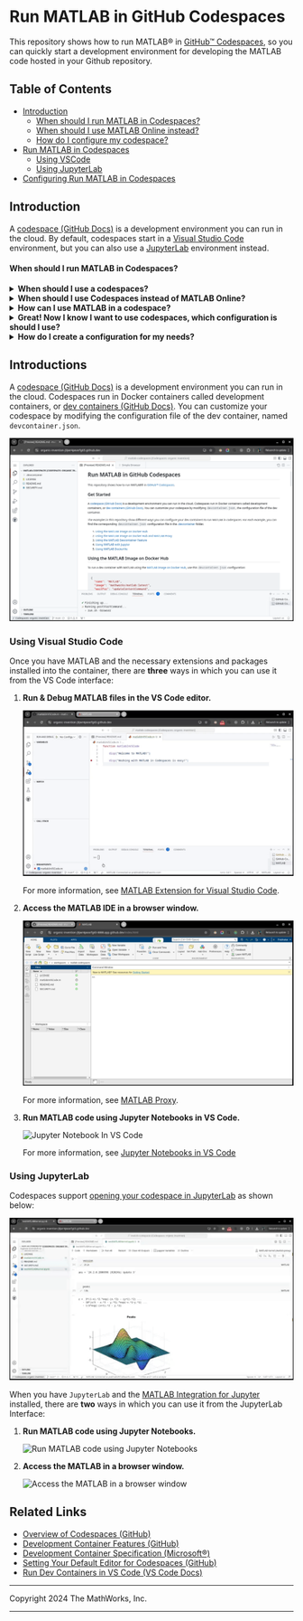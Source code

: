 # Run MATLAB in GitHub Codespaces

This repository shows how to run MATLAB&reg; in [GitHub&trade; Codespaces](https://github.com/features/codespaces), so you can quickly start a development environment for developing the MATLAB code hosted in your Github repository.


## Table of Contents
- [Introduction](#introduction)
  - [When should I run MATLAB in Codespaces?](#when-should-i-run-matlab-in-codespaces)
  - [When should I use MATLAB Online instead?](#when-should-i-use-matlab-online-instead)
  - [How do I configure my codespace?](#how-do-i-configure-up-my-codespace)
- [Run MATLAB in Codespaces](#run-matlab-in-codespaces)
  - [Using VSCode](#using-vscode)
  - [Using JupyterLab](#using-jupyterlab)
- [Configuring Run MATLAB in Codespaces](#run-matlab-in-codespaces)
    

## Introduction

A [codespace (GitHub Docs)](https://docs.github.com/en/codespaces/overview) is a development environment you can run in the cloud.
By default, codespaces start in a [Visual Studio Code](https://code.visualstudio.com/) environment, but you can also use a [JupyterLab](https://jupyter.org) environment instead.

#### When should I run MATLAB in Codespaces?

<details>
<summary><b>When should I use a codespaces?</b></summary>

```
If you own a Github repository hosting MATLAB Code, codespaces provide a easy way for the users of your repository to:
  a. provision a consistent development environment  
  b. run your code in MATLAB and any other supporting softwares,
  c. use git to contribute back to your repository.
```
GitHub Codespaces can be a powerful tool for development, particularly in scenarios where you need a consistent and accessible development environment. Here are some situations where using a GitHub Codespace might be beneficial:

1. **Onboarding New Team Members**: Codespaces can help new developers get started quickly by providing a pre-configured environment that matches the team's setup. This reduces the time spent on configuring local development environments.

2. **Working on Multiple Projects**: If you're juggling multiple projects, Codespaces can help by providing isolated environments for each project. This prevents dependency conflicts and ensures each project has the necessary tools and libraries.

3. **Collaborative Development**: Codespaces can be useful for pair programming or collaborative development. Team members can easily share their environment, making it easier to work together on code.

4. **Developing on Low-Power Devices**: If you're working on a device with limited resources, like a tablet or a low-power laptop, Codespaces can offload the heavy lifting to the cloud, providing a powerful development environment regardless of your local hardware.

5. **Experimenting with New Tools or Technologies**: If you want to try out a new language, framework, or tool without affecting your local setup, Codespaces provide a sandbox environment where you can experiment freely.

6. **Contributing to Open Source Projects**: Codespaces can simplify the process of contributing to open source projects by providing a consistent environment that matches the project's requirements, reducing setup time and potential configuration issues.

7. **Running CI/CD Workflows Locally**: You can use Codespaces to run tests and build processes in an environment that closely mirrors your CI/CD setup, ensuring consistency between local development and production environments.

8. **Accessing Development Environment from Anywhere**: Since Codespaces are cloud-based, you can access your development environment from any device with an internet connection, making it easy to switch between devices or work remotely.

Overall, GitHub Codespaces are ideal when you need a flexible, consistent, and powerful development environment that can be accessed from anywhere.

A few scenarios where these capabilities might be useful are:

As an educator you could use codespaces when:
1. You want to develop a workshop where all your students can spin up the same development environment irrespective of the Operating System or machine from which they are working.
2. Create homework assignments, where all your students can develop solutions and submit their homework as Pull requests. Github codespaces can be used with [Github Classrooms](https://docs.github.com/en/education/manage-coursework-with-github-classroom/get-started-with-github-classroom/about-github-classroom) to streamline this!

As a researcher you could use codespaces to:
1. Have your fellow researchers spin up the exact environment in which they can run your code. Where you have full control of the version of MATLAB and the toolboxes required to work on the code.
2. Provide an easy way for them to collaborate with you, and share their suggestions with you. 

</details>

<details>
<summary><b>When should I use Codespaces instead of MATLAB Online?</b></summary>

Yes, you can always have your users work with your repository by running it directly in MATLAB Online.
See [Open Github Repositories in MATLAB Online](https://www.mathworks.com/help/matlab/matlab_env/open-github-repositories-in-matlab-online.html) for more information on how to do that.

When deciding between GitHub Codespaces and MATLAB Online for MATLAB development, consider the following factors to determine which is more suitable for your needs:

### Use GitHub Codespaces if:
1. **Integration with GitHub**: You want seamless integration with GitHub repositories, including easy access to version control, pull requests, and collaboration features directly within the development environment.

2. **Customizable Environment**: You need a highly customizable development environment where you can install additional tools, libraries, or dependencies alongside MATLAB. Codespaces allow you to define your environment using Dockerfiles or devcontainer.json configurations.

3. **Multi-language Projects**: You're working on projects that involve multiple programming languages or tools beyond MATLAB. Codespaces can host a variety of development environments, making it easier to switch contexts or integrate different technologies.

4. **Collaboration**: You require advanced collaboration features, such as shared editing or live collaboration with other developers, which Codespaces can facilitate through its integration with Visual Studio Code.

5. **Consistent Development Environment**: You want to ensure consistency across different development environments, particularly if you're working in a team. Codespaces provide a consistent setup that can be easily replicated by all team members.

6. **Resource Flexibility**: You need more control over the resources allocated to your development environment (e.g., CPU, memory), which can be adjusted in Codespaces to better suit your project’s demands.

### Use MATLAB Online if:
1. **MATLAB-Specific Features**: You need access to MATLAB-specific features, toolboxes, or apps that are fully supported and optimized in MATLAB Online. This includes specialized MATLAB functionalities that might not be as seamlessly integrated in a Codespace.

2. **Simplicity and Ease of Use**: You prefer a straightforward, ready-to-use MATLAB environment without the need for additional configuration or setup. MATLAB Online provides an out-of-the-box experience tailored specifically for MATLAB users.

3. **Educational Use**: You're a student or educator using MATLAB for coursework or teaching. MATLAB Online is often provided by educational institutions and includes features designed for learning and instruction.

4. **MATLAB-Only Projects**: Your development focus is solely on MATLAB, with no need for additional languages or tools. MATLAB Online is optimized specifically for MATLAB workflows.

5. **Licensing and Access**: You have access to MATLAB Online through an existing license, which might be more cost-effective or convenient compared to setting up a separate environment in Codespaces.

Ultimately, the choice between GitHub Codespaces and MATLAB Online depends on your specific needs, the complexity of your project, and the tools you require. If your work involves heavy collaboration, integration with other tools, or requires a highly customizable environment, Codespaces might be the better option. However, for straightforward MATLAB development with access to MATLAB-specific features, MATLAB Online could be more appropriate.
</details>

<details>
<summary><b>How can I use MATLAB in a codespace?</b></summary>

You can:
1. Run & Debug M files in VSCode
2. Run MATLAB Code from Jupyter Notebooks in VSCode
3. For everything else, you could switch over to using the MATLAB Desktop
4. If you prefer running JupyterLab instead of VSCode, then you can also run notebooks and switch to the desktop there.

For more on VSCode, see [Access MATLAB using Visual Studio Code](#access-matlab-using-visual-studio-code).

For JupyterLab, see [Access MATLAB using JupyterLab](#access-matlab-using-jupyterlab).

</details>

<details>
<summary><b>Great! Now I know I want to use codespaces, which configuration is should I use?</b></summary>

This repository contains three Dev Container configuration files.
These configuration files **mainly** differ in the way MATLAB & supporting tools are installed into them.
Each of them provide **all the access modes specified above**, and can be used from the **VS Code, or JupyterLab** interface.

By default, when the codespaces from any of these configuration files is opened in VS Code.
1. MATLAB will open in a browser tab embedded into the VS Code interface.
2. You can sign in to the page to continue using the MATLAB IDE, or close the tab.

----

#### Option 1: Use prebuilt MATLAB Containers

If you only need MATLAB, and no other software, consider using one of the pre-built MATLAB Containers.
* See [mathworks/matlab](https://hub.docker.com/r/mathworks/matlab)
* Or [mathworks/matlab-deep-learning](https://hub.docker.com/r/mathworks/matlab-deep-learning)

<details>
<summary><b>Yes! Show me how to use a prebuilt MathWorks image for my codespace...</b></summary>

Use this [devcontainer.json](.devcontainer/devcontainer.json) when you have an image that is one of the [MathWorks official images published on Docker Hub](https://hub.docker.com/r/mathworks/matlab), or is built on top of them. See [Building on MATLAB Docker Image](https://github.com/mathworks-ref-arch/matlab-dockerfile/tree/main/alternates/building-on-matlab-docker-image) for more information.

<details>
<summary>Click to see <b>devcontainer.json</b></summary>

```json
{
  "name": "Built using MathWorks Docker Hub Image",
  "image": "mathworks/matlab:latest",
  "onCreateCommand": {
    "install-dependencies": "sudo apt-get update && sudo apt-get install --no-install-recommends -y git xvfb"
  },
  "updateContentCommand": {
    "install-mifj-and-jupyterlab": "pipx upgrade matlab-proxy && pipx inject --include-apps --include-deps matlab-proxy jupyter-matlab-proxy jupyterlab"
  },
  "waitFor": "updateContentCommand",
  "postStartCommand": {
    "start-matlab-desktop": "run.sh -browser"
  },
  "portsAttributes": {
    "8888": {
      "label": "MATLAB",
      "onAutoForward": "openPreview"
    }
  },
  "containerEnv": {
    "MWI_APP_PORT": "8888",
    "MWI_ENABLE_TOKEN_AUTH": "False",
    "MATLAB_USERWORKDIR": "${containerWorkspaceFolder}",
    "MATLAB_USE_USERWORK": "1",
    "MWI_CUSTOM_HTTP_HEADERS": "{\"Content-Security-Policy\": \"frame-ancestors *\"}"
  },
  "customizations": {
    "vscode": {
      "extensions": [
        "MathWorks.language-matlab",
        "ms-toolsai.jupyter",
        "ms-python.python"
      ],
      "settings": {
        "MATLAB.signIn": true,
        "python.venvPath": "/home/matlab/.local/pipx/venvs/",
        "jupyter.kernels.trusted": [
          "/home/matlab/.local/pipx/venvs/matlab-proxy/share/jupyter/kernels/jupyter_matlab_kernel/kernel.json"
        ]
      }
    }
  },
  "hostRequirements": {
    "cpus": 4
  }
}
```
</details>

You could click below to run this configuration in Codespaces:

[![Open in GitHub Codespaces](https://github.com/codespaces/badge.svg)](https://github.com/codespaces/new/mathworks-ref-arch/matlab-codespaces?template=false&devcontainer_path=.devcontainer%2Fdevcontainer.json)
</details>

-----
#### Option 2 : Create a container using a Dockerfile

If you need to tailor your installation of MATLAB with specific set of toolboxes, or install other software, then you could write your own Dockerfile. See [mathworks-ref-arch/matlab-dockerfile](https://github.com/mathworks-ref-arch/matlab-dockerfile)

<details>
<summary><b> Yes! I want to use my own Dockerfile. Show me how...</b></summary>
  
Use this [devcontainer.json](.devcontainer/using-matlab-dockerfile/devcontainer.json) when you want to build an Image from a Dockerfile.
An example Dockerfile taken from the [MATLAB Dockerfile](https://github.com/mathworks-ref-arch/matlab-dockerfile) repository is available within the `.devcontainer/using-matlab-dockerfile` folder.

<details>
<summary><b>devcontainer.json</b></summary>

```json
{
  "name": "Built using MATLAB Dockerfile",
  "build": {
      "dockerfile": "Dockerfile",
      "args": {
          "MATLAB_RELEASE": "r2024b",
          "MATLAB_PRODUCT_LIST": "MATLAB Symbolic_Math_Toolbox"
      }
  },
  "onCreateCommand": {
      "install-dependencies": "sudo apt-get update && sudo apt-get install --no-install-recommends -y git python3 python3-pip xvfb"
  },
  "updateContentCommand": {
      "install-mifj-and-jupyterlab": "sudo python3 -m pip install --upgrade matlab-proxy jupyter-matlab-proxy jupyterlab && sudo install-matlab-kernelspec"
  },
  "waitFor": "updateContentCommand",
  "postStartCommand": {
      "start-matlab-desktop": "matlab-proxy-app"
  },
  "portsAttributes": {
      "8888": {
          "label": "MATLAB",
          "onAutoForward": "openPreview"
      }
  },
  "containerEnv": {
      "MWI_APP_PORT": "8888",
      "MWI_ENABLE_TOKEN_AUTH": "False",
      "MATLAB_USERWORKDIR": "${containerWorkspaceFolder}",
      "MATLAB_USE_USERWORK": "1",
      "MWI_CUSTOM_HTTP_HEADERS": "{\"Content-Security-Policy\": \"frame-ancestors *\"}"
  },
  "customizations": {
      "vscode": {
          "extensions": [
              "MathWorks.language-matlab",
              "ms-toolsai.jupyter",
              "ms-python.python"
          ],
          "settings": {
              "MATLAB.signIn": true,
              "jupyter.kernels.trusted": [
                  "/usr/share/jupyter/kernels/jupyter_matlab_kernel/kernel.json"
              ]
          }
      }
  },
  "hostRequirements": {
      "cpus": 4
  }
}
```
</details>

You could click below to run this configuration in Codespaces:
[![Open in GitHub Codespaces](https://github.com/codespaces/badge.svg)](https://github.com/codespaces/new/mathworks-ref-arch/matlab-codespaces?template=false&devcontainer_path=.devcontainer%2Fusing-matlab-dockerfile%2Fdevcontainer.json)
</details>

-----

#### Option 3: Use the MATLAB Feature for Dev Containers

Finally, if you already have devcontainer configuration and you would like to add MATLAB & its supporting tools you could use the [MATLAB Feature for Devcontainers](https://github.com/mathworks/devcontainer-features/tree/main/src/matlab).

<details>
<summary><b>Yes! Show me how to use the MATLAB Feature for Dev Containers.</b></summary>
  
Use this [devcontainer.json](.devcontainer/using-devcontainer-feature/devcontainer.json) when you would like to add MATLAB & its supporting tools into an existing Dev Container configuration using  self-contained units of code called [Features (GitHub)](https://github.com/devcontainers/features).

<details>
<summary><b>devcontainer.json</b></summary>

```json
{
  "name": "Built using Dev Container Features",
  "image": "mcr.microsoft.com/devcontainers/base:ubuntu",
  "features": {
    "ghcr.io/mathworks/devcontainer-features/matlab": {
      "release": "r2024b",
      "products": "MATLAB Symbolic_Math_Toolbox",
      "installMatlabProxy": "true",
      "startInDesktop": "true",
      "installJupyterMatlabProxy": true
    },
    "ghcr.io/devcontainers/features/python": {
      "version": "os-provided",
      "installJupyterlab": true,
      "configureJupyterlabAllowOrigin": "*"
    }
  },
  "portsAttributes": {
    "8888": {
      "label": "MATLAB",
      "onAutoForward": "openPreview"
    }
  },
  "containerEnv": {
    "MWI_APP_PORT": "8888",
    "MWI_ENABLE_TOKEN_AUTH": "False",
    "MATLAB_USERWORKDIR": "${containerWorkspaceFolder}",
    "MATLAB_USE_USERWORK": "1",
    "MWI_CUSTOM_HTTP_HEADERS": "{\"Content-Security-Policy\": \"frame-ancestors *\"}"
  },
  "customizations": {
    "vscode": {
      "extensions": [
        "MathWorks.language-matlab",
        "ms-toolsai.jupyter",
        "ms-python.python"
      ],
      "settings": {
        "MATLAB.signIn": true,
        "jupyter.kernels.trusted": [
          "/usr/share/jupyter/kernels/jupyter_matlab_kernel/kernel.json"
        ]
      }
    }
  },
  "hostRequirements": {
    "cpus": 4
  },
  "containerUser": "vscode"
}
```

You could click below to run this configuration in Codespaces:

[![Open in GitHub Codespaces](https://github.com/codespaces/badge.svg)](https://github.com/codespaces/new/mathworks-ref-arch/matlab-codespaces?template=false&devcontainer_path=.devcontainer%2Fusing-devcontainer-feature%2Fdevcontainer.json)

</details>
</details>
</details>

<details>
<summary><b>How do I create a configuration for my needs?</b></summary>

As mentioned above, there are 3 configuration files in the [.devcontainer](./.devcontainer) folder for you to choose from.
Tailor the one that is closest to your needs.

</details>

## Introductions

A [codespace (GitHub Docs)](https://docs.github.com/en/codespaces/overview) is a development environment you can run in the cloud. Codespaces run in Docker containers called development containers, or [dev containers (GitHub Docs)](https://docs.github.com/en/codespaces/setting-up-your-project-for-codespaces/adding-a-dev-container-configuration/introduction-to-dev-containers). You can customize your codespace by modifying the configuration file of the dev container, named `devcontainer.json`.



![VSCode In Codespaces](img/VSCodeInCodespaces.png)

### Using Visual Studio Code

Once you have MATLAB and the necessary extensions and packages installed into the container, there are **three** ways in which you can use it from the VS Code interface: 

1. **Run & Debug MATLAB files in the VS Code editor.**</br>
   
   ![Run and Debug MATLAB in VS Code](img/RunAndDebugInVSCode.gif)
   
   For more information, see [MATLAB Extension for Visual Studio Code](https://github.com/mathworks/MATLAB-extension-for-vscode).


2. **Access the MATLAB IDE in a browser window.**</br>

   ![MATLAB Proxy](img/MATLABinBrowser.png)

   For more information, see [MATLAB Proxy](https://github.com/mathworks/matlab-proxy?tab=readme-ov-file#usage).

3. **Run MATLAB code using Jupyter Notebooks in VS Code.**</br>
   
   ![Jupyter Notebook In VS Code](img/JupyterNotebookInVSCode.gif)

   For more information, see [Jupyter Notebooks in VS Code](https://code.visualstudio.com/docs/datascience/jupyter-notebooks)

### Using JupyterLab
Codespaces support [opening your codespace in JupyterLab](https://docs.github.com/en/codespaces/developing-in-a-codespace/getting-started-with-github-codespaces-for-machine-learning#opening-your-codespace-in-jupyterlab) as shown below:

![Open In JupyterLab](img/OpenInJupyterLab.gif)


When you have `JupyterLab` and the [MATLAB Integration for Jupyter](https://github.com/mathworks/jupyter-matlab-proxy) installed, there are **two** ways in which you can use it from the JupyterLab Interface: 

1. **Run MATLAB code using Jupyter Notebooks.**</br>
   
   ![Run MATLAB code using Jupyter Notebooks](https://github.com/mathworks/jupyter-matlab-proxy/raw/main/img/JupyterKernel.gif)

2. **Access the MATLAB in a browser window.**</br>
      
   ![Access the MATLAB in a browser window](https://github.com/mathworks/jupyter-matlab-proxy/raw/main/img/JupyterMATLABDesktop.gif)


## Related Links

- [Overview of Codespaces (GitHub)](https://docs.github.com/en/codespaces/overview)
- [Development Container Features (GitHub)](https://github.com/devcontainers/features/)
- [Development Container Specification (Microsoft&reg;)](https://containers.dev/implementors/spec/)
- [Setting Your Default Editor for Codespaces (GitHub)](https://docs.github.com/en/codespaces/setting-your-user-preferences/setting-your-default-editor-for-github-codespaces)
- [Run Dev Containers in VS Code (VS Code Docs) ](https://code.visualstudio.com/docs/devcontainers/create-dev-container)

---

Copyright 2024 The MathWorks, Inc.

---
